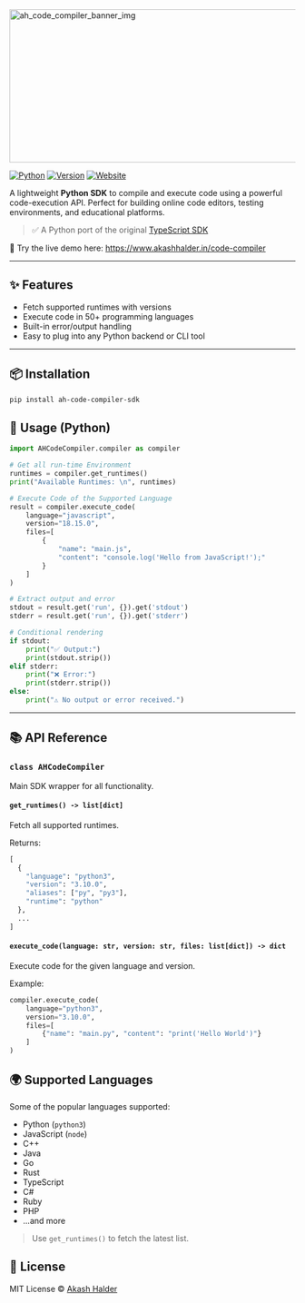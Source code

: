 <img src="https://ik.imagekit.io/AkashPortfolioAssets/code-compiler-og-img.png" height="270" width="1500" alt="ah_code_compiler_banner_img"> 

[![Python](https://img.shields.io/badge/Python-3.10+-blue.svg)](https://www.python.org/)
[![Version](https://img.shields.io/badge/version-1.x-green.svg)](https://pypi.org/project/ah-code-compiler-sdk/)
[![Website](https://img.shields.io/badge/🌐%20Visit%20my%20portfolio-akashhalder.in-blue)](https://akashhalder.in/portfolio)

A lightweight **Python SDK** to compile and execute code using a powerful code-execution API. Perfect for building online code editors, testing environments, and educational platforms.

> ✅ A Python port of the original [TypeScript SDK](https://www.npmjs.com/package/ah_code_compiler_sdk)

🎯 Try the live demo here: https://www.akashhalder.in/code-compiler

---

## ✨ Features

- Fetch supported runtimes with versions
- Execute code in 50+ programming languages
- Built-in error/output handling
- Easy to plug into any Python backend or CLI tool

---

## 📦 Installation

```bash
pip install ah-code-compiler-sdk
````


## 🚀 Usage (Python)

```python
import AHCodeCompiler.compiler as compiler

# Get all run-time Environment
runtimes = compiler.get_runtimes()
print("Available Runtimes: \n", runtimes)

# Execute Code of the Supported Language
result = compiler.execute_code(
    language="javascript",
    version="18.15.0",
    files=[
        {
            "name": "main.js",
            "content": "console.log('Hello from JavaScript!');"
        }
    ]
)

# Extract output and error
stdout = result.get('run', {}).get('stdout')
stderr = result.get('run', {}).get('stderr')

# Conditional rendering
if stdout:
    print("✅ Output:")
    print(stdout.strip())
elif stderr:
    print("❌ Error:")
    print(stderr.strip())
else:
    print("⚠️ No output or error received.")


```

---

## 📚 API Reference

### `class AHCodeCompiler`

Main SDK wrapper for all functionality.

#### `get_runtimes() -> list[dict]`

Fetch all supported runtimes.

Returns:

```python
[
  {
    "language": "python3",
    "version": "3.10.0",
    "aliases": ["py", "py3"],
    "runtime": "python"
  },
  ...
]
```

#### `execute_code(language: str, version: str, files: list[dict]) -> dict`

Execute code for the given language and version.

Example:

```python
compiler.execute_code(
    language="python3",
    version="3.10.0",
    files=[
        {"name": "main.py", "content": "print('Hello World')"}
    ]
)
```

## 🌍 Supported Languages

Some of the popular languages supported:

* Python (`python3`)
* JavaScript (`node`)
* C++
* Java
* Go
* Rust
* TypeScript
* C#
* Ruby
* PHP
* ...and more

> Use `get_runtimes()` to fetch the latest list.


## 📄 License

MIT License © [Akash Halder](https://www.akashhalder.in/portfolio)

